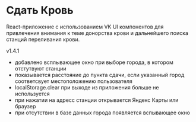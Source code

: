 # Сдать Кровь

React-приложение с использованием VK UI компонентов для привлечения внимания
к теме донорства крови и дальнейшего поиска станций переливания крови.

v1.4.1

-   добавлено всплывающее окно при выборе города, в котором отстутвуют станции
-   показывается расстояние до пункта сдачи, если указанный город соответсвует местоположению пользователя
-   localStorage.clear при выходе из приложения больше не используется
-   при нажатии на адресс станции открывается Яндекс Карты или браузер
-   при отсутствии в базе данных города появляется вспывающее окно 
